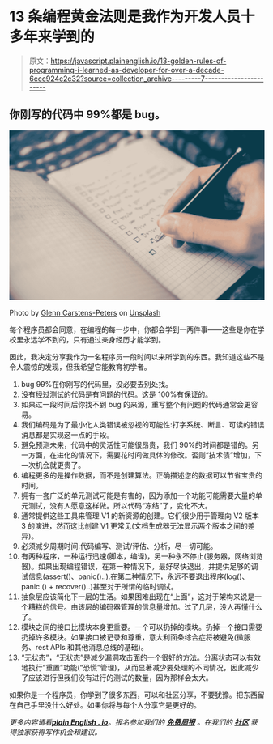 # 13 条编程黄金法则是我作为开发人员十多年来学到的

> 原文：<https://javascript.plainenglish.io/13-golden-rules-of-programming-i-learned-as-developer-for-over-a-decade-6ccc924c2c32?source=collection_archive---------7----------------------->

## 你刚写的代码中 99%都是 bug。

![](img/6832a1a9de514e97728986f2a16de0a8.png)

Photo by [Glenn Carstens-Peters](https://unsplash.com/@glenncarstenspeters?utm_source=medium&utm_medium=referral) on [Unsplash](https://unsplash.com?utm_source=medium&utm_medium=referral)

每个程序员都会同意，在编程的每一步中，你都会学到一两件事——这些是你在学校里永远学不到的，只有通过亲身经历才能学到。

因此，我决定分享我作为一名程序员一段时间以来所学到的东西。我知道这些不是令人震惊的发现，但我希望它能教育初学者。

1.  bug 99%在你刚写的代码里，没必要去别处找。
2.  没有经过测试的代码是有问题的代码。这是 100%有保证的。
3.  如果过一段时间后你找不到 bug 的来源，重写整个有问题的代码通常会更容易。
4.  我们编码是为了最小化人类错误被忽视的可能性:打字系统、断言、可读的错误消息都是实现这一点的手段。
5.  避免预测未来，代码中的灵活性可能很昂贵，我们 90%的时间都是错的。另一方面，在进化的情况下，需要花时间做具体的修改。否则“技术债”增加，下一次机会就更贵了。
6.  编程更多的是操作数据，而不是创建算法。正确描述您的数据可以节省宝贵的时间。
7.  拥有一套广泛的单元测试可能是有害的，因为添加一个功能可能需要大量的单元测试，没有人愿意这样做。所以代码“冻结”了，变化不大。
8.  通常提供这些工具来管理 V1 的新资源的创建。它们很少用于管理向 V2 版本 3 的演进，然而这比创建 V1 更常见(文档生成器无法显示两个版本之间的差异)。
9.  必须减少周期时间:代码编写、测试/评估、分析，尽一切可能。
10.  有两种程序，一种运行迅速(脚本，编译)，另一种永不停止(服务器，网络浏览器)。如果出现编程错误，在第一种情况下，最好尽快退出，并提供足够的调试信息(assert()、panic()..).在第二种情况下，永远不要退出程序(log()、panic () + recover()..)甚至对于所谓的临时调试。
11.  抽象层应该简化下一层的生活。如果困难出现在“上面”，这对于架构来说是一个糟糕的信号。由该层的编码器管理的信息量增加。过了几层，没人再懂什么了。
12.  模块之间的接口比模块本身更重要。一个可以扔掉的模块。扔掉一个接口需要扔掉许多模块。如果接口被记录和尊重，意大利面条综合症将被避免(微服务、rest APIs 和其他消息总线的基础)。
13.  “无状态”，“无状态”是减少漏洞攻击面的一个很好的方法。分离状态可以有效地执行“重置”功能(“恐慌”管理)，从而显著减少要处理的不同情况，因此减少了应该进行但我们没有进行的测试的数量，因为那样会太大。

如果你是一个程序员，你学到了很多东西，可以和社区分享，不要犹豫。把东西留在自己手里没什么好处。如果你将与每个人分享它是更好的。

*更多内容请看*[***plain English . io***](http://plainenglish.io/)*。报名参加我们的* [***免费周报***](http://newsletter.plainenglish.io/) *。在我们的* [***社区***](https://discord.gg/GtDtUAvyhW) *获得独家获得写作机会和建议。*